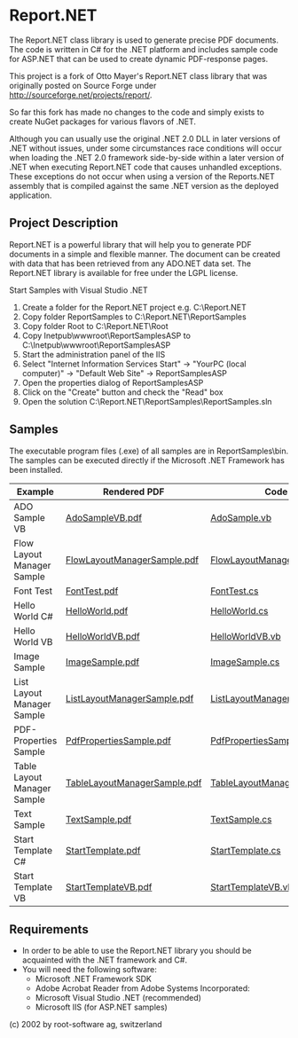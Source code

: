 # Report.NET
The Report.NET class library is used to generate precise PDF documents. The code is written in C# for the .NET platform and
includes sample code for ASP.NET that can be used to create dynamic PDF-response pages.

This project is a fork of Otto Mayer's Report.NET class library that was originally posted on Source Forge
under http://sourceforge.net/projects/report/.

So far this fork has made no changes to the code and simply exists to create NuGet packages for various flavors of .NET.

Although you can usually use the original .NET 2.0 DLL in later versions of .NET without issues, under some circumstances
race conditions will occur when loading the .NET 2.0 framework side-by-side within a later version of .NET when executing
Report.NET code that causes unhandled exceptions. These exceptions do not occur when using a version of the Reports.NET
assembly that is compiled against the same .NET version as the deployed application.

## Project Description

Report.NET is a powerful library that will help you to generate PDF documents in a simple and flexible manner. The document
can be created with data that has been retrieved from any ADO.NET data set. The Report.NET library is available for free
under the LGPL license.

Start Samples with Visual Studio .NET

1. Create a folder for the Report.NET project e.g. C:\Report.NET
2. Copy folder ReportSamples to C:\Report.NET\ReportSamples
3. Copy folder Root to C:\Report.NET\Root
4. Copy Inetpub\wwwroot\ReportSamplesASP to C:\Inetpub\wwwroot\ReportSamplesASP
5. Start the administration panel of the IIS
5. Select "Internet Information Services Start" -> "YourPC (local computer)" -> "Default Web Site" -> ReportSamplesASP
6. Open the properties dialog of ReportSamplesASP
7. Click on the "Create" button and check the "Read" box
8. Open the solution C:\Report.NET\ReportSamples\ReportSamples.sln
 
## Samples

The executable program files (.exe) of all samples are in ReportSamples\bin. The samples can be executed directly if the
Microsoft .NET Framework has been installed.

| Example | Rendered PDF | Code |
| --- | --- | --- |
| ADO Sample VB	| [AdoSampleVB.pdf](../master/ReportSamples/pdf/AdoSampleVB.pdf) | [AdoSample.vb](../master/ReportSamples/AdoSampleVB/AdoSample.vb) |
| Flow Layout Manager Sample | [FlowLayoutManagerSample.pdf](../master/ReportSamples/pdf/FlowLayoutManagerSample.pdf) | [FlowLayoutManagerSample.cs](../master/ReportSamples/SamplesDLL/FlowLayoutManagerSample.cs) |
| Font Test |	[FontTest.pdf](../master/ReportSamples/pdf/FontTest.pdf) | [FontTest.cs](../master/ReportSamples/SamplesDLL/FontTest.cs) |
| Hello World C# | [HelloWorld.pdf](../master/ReportSamples/pdf/HelloWorld.pdf) | [HelloWorld.cs](../master/ReportSamples/HelloWorld/HelloWorld.cs) |
| Hello World VB | [HelloWorldVB.pdf](../master/ReportSamples/pdf/HelloWorldVB.pdf) | [HelloWorldVB.vb](../master/ReportSamples/HelloWorldVB/HelloWorldVB.vb) |
| Image Sample | [ImageSample.pdf](../master/ReportSamples/pdf/ImageSample.pdf) | [ImageSample.cs](../master/ReportSamples/SamplesDLL/ImageSample.cs) |
| List Layout Manager Sample | [ListLayoutManagerSample.pdf](../master/ReportSamples/pdf/ListLayoutManagerSample.pdf) | [ListLayoutManagerSample.cs](../master/ReportSamples/SamplesDLL/ListLayoutManagerSample.cs) |
| PDF-Properties Sample | [PdfPropertiesSample.pdf](../master/ReportSamples/pdf/PdfPropertiesSample.pdf) | [PdfPropertiesSample.cs](../master/ReportSamples/SamplesDLL/PdfPropertiesSample.cs) |
| Table Layout Manager Sample | [TableLayoutManagerSample.pdf](../master/ReportSamples/pdf/TableLayoutManagerSample.pdf) | [TableLayoutManagerSample.cs](../master/ReportSamples/SamplesDLL/TableLayoutManagerSample.cs) |
| Text Sample | [TextSample.pdf](../master/ReportSamples/pdf/TextSample.pdf) | [TextSample.cs](../master/ReportSamples/SamplesDLL/TextSample.cs) |
| Start Template C# | [StartTemplate.pdf](../master/ReportSamples/pdf/StartTemplate.pdf) | [StartTemplate.cs](../master/ReportSamples/StartTemplate/StartTemplate.cs) |
| Start Template VB | [StartTemplateVB.pdf](../master/ReportSamples/pdf/StartTemplateVB.pdf) | [StartTemplateVB.vb](../master/ReportSamples/StartTemplateVB/StartTemplateVB.vb) |

## Requirements

* In order to be able to use the Report.NET library you should be acquainted with the .NET framework and C#.
* You will need the following software:
  * Microsoft .NET Framework SDK
  * Adobe Acrobat Reader from Adobe Systems Incorporated:
  * Microsoft Visual Studio .NET (recommended)
  * Microsoft IIS (for ASP.NET samples)
  
(c) 2002 by root-software ag, switzerland